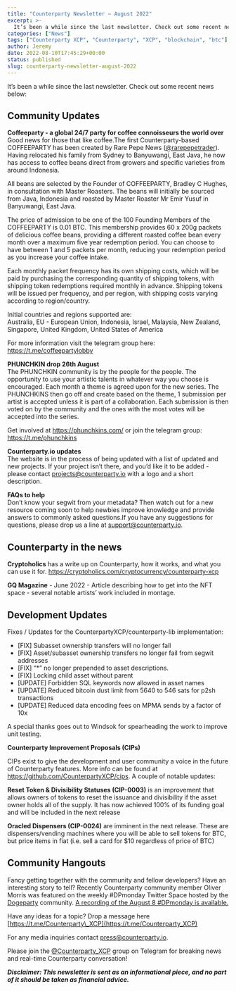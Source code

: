 ```yaml
---
title: "Counterparty Newsletter – August 2022"
excerpt: >-
  It’s been a while since the last newsletter. Check out some recent news below: Community Updates Coffeeparty – a global 24/7 party for coffee connoisseurs the world over Good news for those that like coffee.The first Counterparty-based COFFEEPARTY has been created by Rare Pepe News (@rarepepetrader). Having relocated his family from Sydney to Banyuwangi, East
categories: ["News"]
tags: ["Counterparty XCP", "Counterparty", "XCP", "blockchain", "btc"]
author: Jeremy
date: 2022-08-10T17:45:29+00:00
status: published
slug: counterparty-newsletter-august-2022
---
```


It’s been a while since the last newsletter. Check out some recent news below:

Community Updates
-----------------

**Coffeeparty - a global 24/7 party for coffee connoisseurs the world over**   
Good news for those that like coffee.The first Counterparty-based COFFEEPARTY has been created by Rare Pepe News ([@rarepepetrader](https://t.me/rarepepetrader)). Having relocated his family from Sydney to Banyuwangi, East Java, he now has access to coffee beans direct from growers and specific varieties from around Indonesia.

All beans are selected by the Founder of COFFEEPARTY, Bradley C Hughes, in consultation with Master Roasters. The beans will initially be sourced from Java, Indonesia and roasted by Master Roaster Mr Emir Yusuf in Banyuwangi, East Java.

The price of admission to be one of the 100 Founding Members of the COFFEEPARTY is 0.01 BTC. This membership provides 60 x 200g packets of delicious coffee beans, providing a different roasted coffee bean every month over a maximum five year redemption period. You can choose to have between 1 and 5 packets per month, reducing your redemption period as you increase your coffee intake.

Each monthly packet frequency has its own shipping costs, which will be paid by purchasing the corresponding quantity of shipping tokens, with shipping token redemptions required monthly in advance. Shipping tokens will be issued per frequency, and per region, with shipping costs varying according to region/country.

Initial countries and regions supported are:  
Australia, EU - European Union, Indonesia, Israel, Malaysia, New Zealand, Singapore, United Kingdom, United States of America

For more information visit the telegram group here: <https://t.me/coffeepartylobby>

**PHUNCHKIN drop 26th August**   
The PHUNCHKIN community is by the people for the people. The opportunity to use your artistic talents in whatever way you choose is encouraged. Each month a theme is agreed upon for the new series. The PHUNCHKINS then go off and create based on the theme, 1 submission per artist is accepted unless it is part of a collaboration. Each submission is then voted on by the community and the ones with the most votes will be accepted into the series.

Get involved at <https://phunchkins.com/> or join the telegram group: <https://t.me/phunchkins>

**Counterparty.io updates**  
The website is in the process of being updated with a list of updated and new projects. If your project isn’t there, and you’d like it to be added - please contact <projects@counterparty.io> with a logo and a short description.

**FAQs to help**   
Don’t know your segwit from your metadata? Then watch out for a new resource coming soon to help newbies improve knowledge and provide answers to commonly asked questions.If you have any suggestions for questions, please drop us a line at <support@counterparty.io>.

Counterparty in the news
------------------------

**Cryptoholics** has a write up on Counterparty, how it works, and what you can use it for. <https://cryptoholics.com/cryptocurrency/counterparty-xcp>

  
**GQ Magazine** - June 2022 - Article describing how to get into the NFT space - several notable artists’ work included in montage.

Development Updates
-------------------

Fixes / Updates for the CounterpartyXCP/counterparty-lib implementation:

- \[FIX\] Subasset ownership transfers will no longer fail
- \[FIX\] Asset/subasset ownership transfers no longer fail from segwit addresses
- \[FIX\] “\*” no longer prepended to asset descriptions.
- \[FIX\] Locking child asset without parent
- \[UPDATE\] Forbidden SQL keywords now allowed in asset names
- \[UPDATE\] Reduced bitcoin dust limit from 5640 to 546 sats for p2sh transactions
- \[UPDATE\] Reduced data encoding fees on MPMA sends by a factor of 10x

A special thanks goes out to Windsok for spearheading the work to improve unit testing.

**Counterparty Improvement Proposals (CIPs)**

CIPs exist to give the development and user community a voice in the future of Counterparty features. More info can be found at <https://github.com/CounterpartyXCP/cips>. A couple of notable updates:

**Reset Token &amp; Divisibility Statuses (CIP-0003)** is an improvement that allows owners of tokens to reset the issuance and divisibility if the asset owner holds all of the supply. It has now achieved 100% of its funding goal and will be included in the next release

**Oracled Dispensers (CIP-0024)** are imminent in the next release. These are dispensers/vending machines where you will be able to sell tokens for BTC, but price items in fiat (i.e. sell a card for $10 regardless of price of BTC)

Community Hangouts
------------------

Fancy getting together with the community and fellow developers? Have an interesting story to tell? Recently Counterparty community member Oliver Morris was featured on the weekly #DPmonday Twitter Space hosted by the [Dogeparty](https://t.me/DogepartyXDP) community. [A recording of the August 8 #DPmonday is available.](https://twitter.com/i/spaces/1ynJOZDbrNAGR?s=20)

Have any ideas for a topic? Drop a message here [https://t.me/Counterparty\_XCP](https://t.me/Counterparty_XCP)

  
For any media inquiries contact <press@counterparty.io>.

Please join the [@Counterparty\_XCP](https://t.me/Counterparty_XCP) group on Telegram for breaking news and real-time Counterparty conversation!

  
***Disclaimer: This newsletter is sent as an informational piece, and no part of it should be taken as financial advice.***